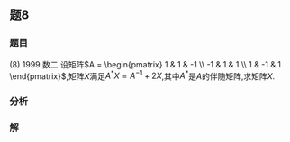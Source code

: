 ## 题8
### 题目
(8) 1999 数二 
设矩阵$A = \begin{pmatrix} 1 & 1 & -1 \\ -1 & 1 & 1 \\ 1 & -1 & 1 \end{pmatrix}$,矩阵$X$满足$A^* X = A^{-1} + 2X$,其中$A^*$是$A$的伴随矩阵,求矩阵$X$.
### 分析

### 解